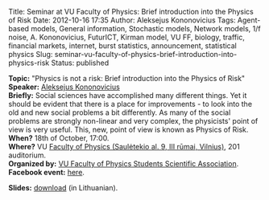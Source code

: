 Title: Seminar at VU Faculty of Physics: Brief introduction into the Physics of Risk
Date: 2012-10-16 17:35
Author: Aleksejus Kononovicius
Tags: Agent-based models, General information, Stochastic models, Network models, 1/f noise, A. Kononovicius, FuturICT, Kirman model, VU FF, biology, traffic, financial markets, internet, burst statistics, announcement, statistical physics
Slug: seminar-vu-faculty-of-physics-brief-introduction-into-physics-risk
Status: published

**Topic:**
"Physics is not a risk: Brief introduction into the Physics of Risk"  
**Speaker:** [Aleksejus Kononovicius](http://kononovicius.lt/en/)  
**Briefly:** Social sciences have accomplished many different things.
Yet it should be evident that there is a place for improvements - to
look into the old and new social problems a bit differently. As many of
the social problems are strongly non-linear and very complex, the
physicists' point of view is very useful. This, new, point of view is
known as Physics of Risk.  
**When?** 18th of October, 17:00.  
**Where?** VU [Faculty of Physics (Saulėtekio al. 9, III rūmai,
Vilnius)](http://www.ff.vu.lt/), 201 auditorium.  
**Organized by:** [VU Faculty of Physics Students Scientific
Association](http://www.smd.ff.vu.lt/).  
**Facebook event:**
[here](https://www.facebook.com/events/395011713904204/).

**Slides:**
[download](/uploads/biblio/biblio_1356082258.pdf)
(in Lithuanian).
